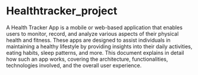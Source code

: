 # Healthtracker_project
A Health Tracker App is a mobile or web-based application that enables users to monitor, record, and analyze various aspects of their physical health and fitness. These apps are designed to assist individuals in maintaining a healthy lifestyle by providing insights into their daily activities, eating habits, sleep patterns, and more. This document explains in detail how such an app works, covering the architecture, functionalities, technologies involved, and the overall user experience.
